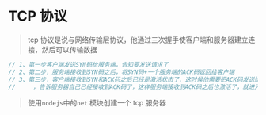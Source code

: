 # TCP 协议

> tcp 协议是说与网络传输层协议，他通过三次握手使客户端和服务器建立连接，然后可以传输数据

```javascript
// 1、第一步客户端发送SYN码给服务端，告知要发送请求了
// 2、第二步，服务端接收到SYN码之后，将SYN码+一个服务端的ACK码返回给客户端
// 3、第三步，客户端接收到SYN和ACK码之后已经是激活状态了，这时候他需要把ACK码发送给服务端
//     ，告诉服务器自己已经接收到ACK码了，这样服务端接收到ACK码之后也激活了，就进入了连接状态
```

> 使用`nodejs`中的`net` 模块创建一个 tcp 服务器
